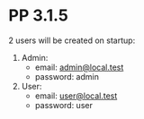 # PP 3.1.5

2 users will be created on startup:

1. Admin:
    + email: admin@local.test
    + password: admin
2. User:
    + email: user@local.test
    + password: user